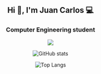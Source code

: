 <h2 align="center">Hi 👋, I'm Juan Carlos 💻</h2>
<h3 align="center">Computer Engineering student</h3>

<p align="center">
  <a href="#">
    <img src="https://skillicons.dev/icons?i=c,java,scala,haskell,python,git" />
  </a>
</p>   

<div align="center">

![GitHub stats](https://github-readme-stats.vercel.app/api?username=jalcausa&show_icons=true&theme=radical&cache_seconds=86400&hide=prs)

![Top Langs](https://github-readme-stats.vercel.app/api/top-langs/?username=jalcausa&show_icons=true&theme=radical&cache_seconds=86400&hide=Makefile,CMake&langs_count=8&layout=donut)

</div>
